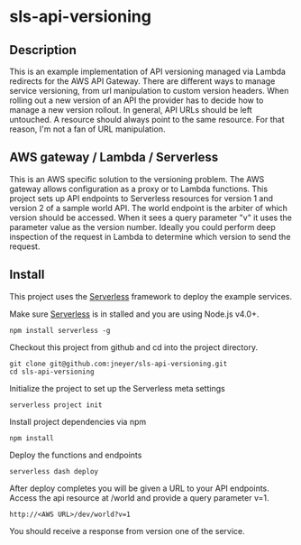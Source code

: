 # sls-api-versioning

## Description
This is an example implementation of API versioning managed via Lambda redirects for the AWS API Gateway. There are different ways to manage service versioning, from url manipulation to custom version headers. When rolling out a new version of an API the provider has to decide how to manage a new version rollout. In general, API URLs should be left untouched. A resource should always point to the same resource. For that reason, I'm not a fan of URL manipulation.

## AWS gateway / Lambda / Serverless
This is an AWS specific solution to the versioning problem. The AWS gateway allows configuration as a proxy or to Lambda functions. This project sets up API endpoints to Serverless resources for version 1 and version 2 of a sample world API. The world endpoint is the arbiter of which version should be accessed. When it sees a query parameter "v" it uses the parameter value as the version number. Ideally you could perform deep inspection of the request in Lambda to determine which version to send the request.

## Install
This project uses the [Serverless](http://serverless.com/) framework to deploy the example services.

Make sure [Serverless](http://serverless.com/) is in stalled and you are using Node.js v4.0+.

    npm install serverless -g

Checkout this project from github and cd into the project directory.

    git clone git@github.com:jneyer/sls-api-versioning.git
    cd sls-api-versioning

Initialize the project to set up the Serverless meta settings

    serverless project init

Install project dependencies via npm

    npm install

Deploy the functions and endpoints

    serverless dash deploy

After deploy completes you will be given a URL to your API endpoints. Access the api resource at /world and provide a query parameter v=1.

    http://<AWS URL>/dev/world?v=1

You should receive a response from version one of the service. 
